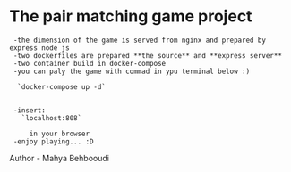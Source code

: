  # The pair matching game project 
     -the dimension of the game is served from nginx and prepared by express node js
     -two dockerfiles are prepared **the source** and **express server**
     -two container build in docker-compose 
     -you can paly the game with commad in ypu terminal below :)
       
      `docker-compose up -d`
       
       
     -insert:
       `localhost:808`
         
         in your browser
     -enjoy playing... :D


Author - Mahya Behbooudi 
